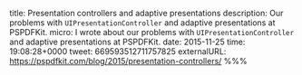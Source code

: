 title: Presentation controllers and adaptive presentations
description: Our problems with `UIPresentationController` and adaptive presentations at PSPDFKit.
micro: I wrote about our problems with `UIPresentationController` and adaptive presentations at PSPDFKit.
date: 2015-11-25
time: 19:08:28+0000
tweet: 669593512711757825
externalURL: https://pspdfkit.com/blog/2015/presentation-controllers/
%%%
